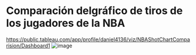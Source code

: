 # Comparación delgráfico de tiros de los jugadores de la NBA
https://public.tableau.com/app/profile/daniel4136/viz/NBAShotChartComparision/Dashboard1
![image](https://user-images.githubusercontent.com/25452089/142831046-5d792ffc-77f3-4ba6-866f-a95e3da3f9f7.png)
